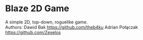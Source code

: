 # Blaze 2D Game
A simple 2D, top-down, roguelike game.</br>
Authors:
Dawid Bak https://github.com/theb4ku
Adrian Połączak https://github.com/Zexelos

